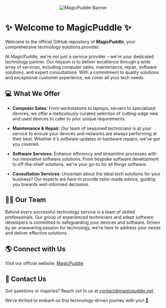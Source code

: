 <p align="center">
  <img src="https://github.com/MagicPuddle/media/blob/875e5e99f1e108c12e5da44c4e8a571af9ca7776/banner.png" alt="MagicPuddle Banner">
</p>

# :sparkles: Welcome to MagicPuddle :sparkles:

Welcome to the official GitHub repository of **MagicPuddle**, your comprehensive technology solutions provider.

At MagicPuddle, we're not just a service provider – we're your dedicated technology partner. Our mission is to deliver excellence through a wide array of services, including computer sales, maintenance, repair, software solutions, and expert consultations. With a commitment to quality solutions and exceptional customer experience, we cover all your tech needs.

## :computer: What We Offer

- **Computer Sales**: From workstations to laptops, servers to specialized devices, we offer a meticulously curated selection of cutting-edge new and used devices to cater to your unique requirements.

- **Maintenance & Repair**: Our team of seasoned technicians is at your service to ensure your devices and networks are always performing at their best. Whether it's software updates or hardware repairs, we've got you covered.

- **Software Services**: Enhance efficiency and streamline processes with our innovative software solutions. From bespoke software development to off-the-shelf solutions, we're your go-to for all things software.

- **Consultation Services**: Uncertain about the ideal tech solutions for your business? Our experts are here to provide tailor-made advice, guiding you towards well-informed decisions.

## :man_technologist: Our Team

Behind every successful technology service is a team of skilled professionals. Our group of experienced technicians and adept software developers is committed to safeguarding your devices and software. Driven by an unwavering passion for technology, we're here to address your needs and deliver effective solutions.

## :earth_americas: Connect with Us

Visit our official website: [MagicPuddle](https://magicpuddle.netlify.app/)

## :email: Contact Us

Got questions or inquiries? Reach out to us at <contact@magicpuddle.net>.

We're thrilled to embark on this technology-driven journey with you! :rocket:

